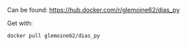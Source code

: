 
Can be found:
https://hub.docker.com/r/glemoine62/dias_py


Get with:

    docker pull glemoine62/dias_py